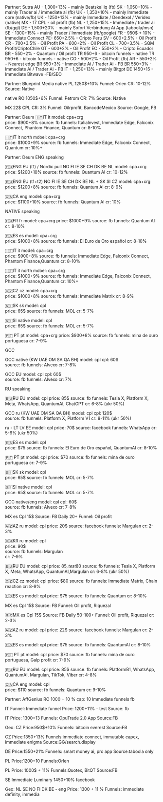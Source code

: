 Partner: Sutra
AU - 1,300+13% - mainly Beatskai iq (fb)
SK - 1,050+10% - mainly Trader ai / immediate ai (fb)
UK - 1,350+10% - mainly Immediate core (native/fb)
UK - 1250+13% - mainly Immediate / Dendexol / Veridex (native)
MX - 17 CPL - oil profit (fb)
NL - 1,250+15% - Immediate / trader ai (fb/ggl)
DE - 1,500+20% - mainly Sofort Verbindung Ai App (taboola/msn)
SE - 1300+15% - mainly Trader / Immediate (fb/google)
FR - 950$ + 10% - Immediate Connect
PE- 650+2.5% - Cripto Peru 
SV -  600+2.5% - Oil Profit
CR - 700+3.5% - Oil Profit
PA - 600+2% - Oil Profit
CL -  700+3.5% - SQM Profit/CriptoChile
GT - 600+2% - Oil Profit
EC - 550+2% - Cripto Ecuador
BR - 550+2% - Quantum / Oil profit
TR 950+6 - bitcoin funnels - native
TR 950+6 - bitcoin funnels - native
CO - 500+2% - Oil Profit (fb)
AR - 550+2% - Nearest edge
BR 550+3% - Immediate Ai / Trader Ai - FB
BR 550+3% - Immediate Ai / Trader Ai - FB
IT - 1,250+13% - mainly Bitgpt
DE 1450+15 - Immediate Bitwave  -FB/SEO

Partner: Blueprint Media
native PL 1250$+10%
Funnel: Orlen
CR: 10-12%
Source: Native

native RO 1050$+6%
Funnel: Petrom
CR: 7%
Source: Native

MX 22$ CPL
CR: 3%
Funnel: Oilrprofit, BancodeMexico
Source: Google, FB

Partner: Deum
🇮🇹IT it
model: cpa+crg    
price: $900+8%
source: fb
funnels: ItaliaInvest, Immediate Edge, Falconix Connect, Phantom Finance, Quantum 
cr: 8-10%

🇮🇹IT it north 
mdoel: cpa+crg    
price: $1000+9%
source: fb
funnels: Immediate Edge, Falconix Connect, Quantum 
cr: 10%+

Partner: Deum
ENG speaking

🇪🇺ENG EU (t1) / Nordic pull 
NO FI IE SE CH DK BE NL 
model: cpa+crg  
price: $1200+10%
source: fb 
funnels: Quantum AI
cr: 10-12% 

🇪🇺ENG EU (t1+t2) 
NO FI IE SE CH DK BE NL + SK SI CZ 
model: cpa+crg  
price: $1200+8% 
source: fb 
funnels: Quantum AI
cr: 8-9%

🇨🇦CA eng
model: cpa+crg   
price: $1100+10% 
source: fb 
funnels: Quantum AI
cr: 10%

NATIVE speaking 

🇫🇷FR fr 
model:  cpa+crg 
price: $1000+9%
source: fb 
funnels: Quantum AI 
cr: 8-10%

🇪🇸ES es
model: cpa+crg  
price: $1000+8%
source: fb
funnels: El Euro de Oro español
cr: 8-10%

🇮🇹IT it
model: cpa+crg    
price: $900+8%
source: fb
funnels: Immediate Edge, Falconix Connect, Phantom Finance,Quantum 
cr: 8-10%

🇮🇹IT it north 
mdoel: cpa+crg    
price: $1000+9%
source: fb
funnels: Immediate Edge, Falconix Connect, Phantom Finance,Quantum 
cr: 10%+ 

🇨🇿CZ cz 
model: cpa+crg    
price: $1000+8%
source: fb
funnels: Immediate Matrix
cr: 8-9%

🇸🇮SK sk
model: cpl  
price: 65$ 
source: fb
funnels: MOL 
cr: 5-7%

🇸🇮SI native
model: cpl  
price: 65$ 
source: fb
funnels: MOL 
cr: 5-7%

🇵🇹 PT pt
model: cpa+crg 
price: $900+8%
source: fb 
funnels: mina de ouro portuguesa 
cr: 7-9%

GCC

GCC native (KW UAE OM SA QA BH) 
model: cpl 
cpl: 60$  
source: fb
funnels: Alvexo
cr: 7-8%

GCC EU 
model: cpl 
cpl: 60$  
source: fb
funnels: Alvexo
cr: 7%

RU speaking

🇪🇺RU EU
model: cpl 
price: 85$
source: fb 
funnels: Tesla X, Platform X, Meta, WhatsApp, QuantumAI, ChatGPT
cr: 6-8%
(ukr 50%)

GCC ru (KW UAE OM SA QA BH) 
model: cpl 
cpl: 120$  
source: fb
funnels: Platform X, Platform V1
cr: 8-11%
(ukr 50%)

ru - LT LV EE 
model: cpl 
price: 70$
source: facebook 
funnels: WhatsApp
cr: 5-6%
(ukr 50%)

🇪🇸ES es
model: cpl  
price: $75
source: fb
funnels: El Euro de Oro español, QuantumAI
cr: 8-10%

🇵🇹 PT pt
model: cpl
price: $70
source: fb 
funnels: mina de ouro portuguesa 
cr: 7-9%

🇸🇮SK sk
model: cpl  
price: 65$ 
source: fb
funnels: MOL 
cr: 5-7%

🇸🇮SI native
model: cpl  
price: 65$ 
source: fb
funnels: MOL 
cr: 5-7%

GCC  native/eng
model: cpl 
cpl: 60$  
source: fb
funnels: Alvexo
cr: 7-8%

MX es
Cpl 15$
Source: FB
Daily 20+
Funnel: Oil profit

🇦🇿AZ ru
model: cpl 
price: 20$
source: facebook 
funnels: Margulan 
cr: 2-3%

🇰🇷KR ru 
model: cpl  
price: 90$  
source: fb
funnels: Margulan  
cr: 7-9%

🇪🇺RU EU
model: cpl 
price: 85$, test 80$
source: fb 
funnels: Tesla X, Platform X, Meta, WhatsApp, QuantumAI,Margulan
cr: 6-8%
(ukr 50%)

🇨🇿CZ cz 
model: cpl
price: $80
source: fb
funnels: Immediate Matrix, Chain reaction 
cr: 8-9%

🇪🇸ES es
model: cpl
price: $75
source: fb
funnels: Quantum 
cr: 8-10%

MX es
Cpl 15$
Source: FB
Funnel: Oil profit, Riquezal

🇲🇽MX es
Cpl 15$
Source: FB
Daily 50-100+
Funnel: Oil profit, Riquezal 
cr: 2-3%

🇦🇿AZ ru
model: cpl 
price: 22$
source: facebook 
funnels: Margulan 
cr: 2-3%

🇪🇸ES es
model: cpl
price: $75
source: fb
funnels: QuantumAI 
cr: 8-10%

🇵🇹 PT pt
model: cpl
price: $70
source: fb 
funnels: mina de ouro portuguesa, Galp profit 
cr: 7-9% 

🇪🇺RU EU
model: cpl 
price: 85$
source: fb 
funnels:  PlatformB1, WhatsApp, QuantumAI, Margulan, TikTok, Viber
cr: 4-8%

🇨🇦CA eng
model: cpl  
price: $110
source: fb 
funnels: Quantum
cr: 9-10%

Partner: AffGenius
RO
1000 + 10 %
cap: 10
Immediate funnels
fb

IT
Funnel: Immediate funnel
Price: 1200+11%  - test
Source: fb

IT
Price: 1300+13
Funnels: OpuTrade 2.0 App
Source:FB

Geo: СZ
Price:950$+10%
Funnels: bitcoin everest
Source:FB

CZ
Price:1350+13%
Funnels:immediate connect, immutable capex, immediate enigma
Source:GG/search.display

DE
Price:1550+21%
Funnels: smart money ai, pro app
Source:taboola only

PL
Price:1200+10
Funnels:Orlen

PL
Price: 1000$ + 11%
Funnels:Quotex, BitQT
Source:FB

SE
Immediate Luminary
1450+10%
facebook

Geo: NL SE NO FI DK BE - eng
Price: 1300 + 11 %
Funnels: immediate definity, immedia